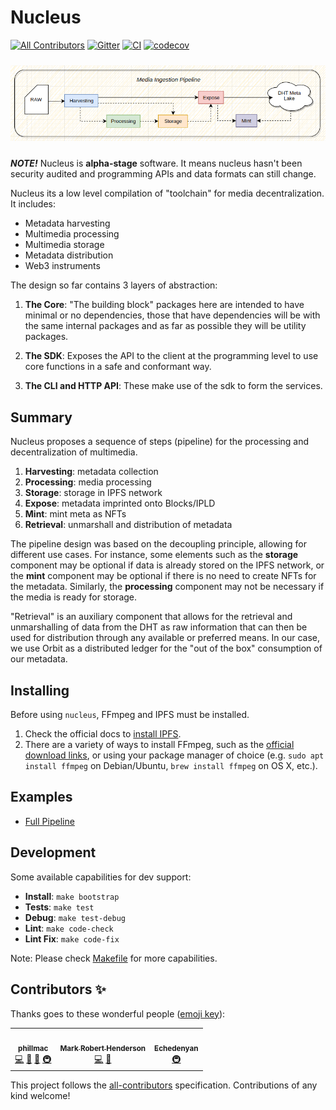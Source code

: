 # Nucleus

[![All Contributors](https://img.shields.io/badge/all_contributors-3-orange.svg?style=flat-square)](#contributors-)
[![Gitter](https://badges.gitter.im/watchit-app/community.svg)](https://gitter.im/watchit-app/community?utm_source=badge&utm_medium=badge&utm_campaign=pr-badge)
[![CI](https://github.com/ZorrillosDev/watchit-toolkit/actions/workflows/ci.yml/badge.svg)](https://github.com/ZorrillosDev/watchit-toolkit/actions/workflows/ci.yml)
[![codecov](https://codecov.io/gh/ZorrillosDev/watchit-toolkit/branch/v0.4.0/graph/badge.svg?token=M9FF5B6UNA)](https://codecov.io/gh/ZorrillosDev/watchit-toolkit)

<img src="arch.png"
    alt="Markdown Monster icon"
    style="margin: 10px auto" />

***NOTE!*** Nucleus is **alpha-stage** software. It means nucleus hasn't been security audited and programming APIs and data formats can still change.

Nucleus its a low level compilation of "toolchain" for media decentralization.
It includes:

- Metadata harvesting
- Multimedia processing
- Multimedia storage
- Metadata distribution
- Web3 instruments

The design so far contains 3 layers of abstraction:

1. **The Core**: "The building block" packages here are intended to have minimal or no dependencies, those that have dependencies will be with the same internal packages and as far as possible they will be utility packages.

2. **The SDK**: Exposes the API to the client at the programming level to use core functions in a safe and conformant way.

3. **The CLI and HTTP API**: These make use of the sdk to form the services.

## Summary

Nucleus proposes a sequence of steps (pipeline) for the processing and decentralization of multimedia.

1. **Harvesting**: metadata collection
2. **Processing**: media processing
3. **Storage**:  storage in IPFS network
4. **Expose**: metadata imprinted onto Blocks/IPLD
5. **Mint**: mint meta as NFTs
6. **Retrieval**: unmarshall and distribution of metadata

The pipeline design was based on the decoupling principle, allowing for different use cases. For instance, some elements such as the **storage** component may be optional if data is already stored on the IPFS network, or the **mint** component may be optional if there is no need to create NFTs for the metadata. Similarly, the **processing** component may not be necessary if the media is ready for storage.

"Retrieval" is an auxiliary component that allows for the retrieval and unmarshalling of data from the DHT as raw information that can then be used for distribution through any available or preferred means. In our case, we use Orbit as a distributed ledger for the "out of the box" consumption of our metadata.

## Installing

Before using `nucleus`, FFmpeg and IPFS must be installed.

1) Check the official docs to [install IPFS](https://docs.ipfs.tech/install/command-line/#system-requirements).
2) There are a variety of ways to install FFmpeg, such as the [official download links](https://ffmpeg.org/download.html), or using your package manager of choice (e.g. `sudo apt install ffmpeg` on Debian/Ubuntu, `brew install ffmpeg` on OS X, etc.).

## Examples

- [Full Pipeline](./examples/full.py)

## Development

Some available capabilities for dev support:

- **Install**: `make bootstrap`
- **Tests**: `make test`
- **Debug**: `make test-debug`
- **Lint**: `make code-check`
- **Lint Fix**: `make code-fix`

Note: Please check [Makefile](https://github.com/SynapseMedia/nucleus/blob/main/Makefile) for more capabilities.  

<!-- ## More info

- Visit our site [watchit.movie](http://watchit.movie).
- Read our post in [dev.to](https://dev.to/geolffreym/watchit-2b88).
- Get in touch with us in [gitter](https://gitter.im/watchit-app/community).
- For help or bugs please [create an issue](https://github.com/ZorrillosDev/watchit-toolkit/issues). -->

## Contributors ✨

Thanks goes to these wonderful people ([emoji key](https://allcontributors.org/docs/en/emoji-key)):

<!-- ALL-CONTRIBUTORS-LIST:START - Do not remove or modify this section -->
<!-- prettier-ignore-start -->
<!-- markdownlint-disable -->
<table>
  <tr>
    <td align="center"><a href="https://github.com/phillmac"><img src="https://avatars.githubusercontent.com/u/4534835?v=4?s=100" width="100px;" alt=""/><br /><sub><b>phillmac</b></sub></a><br /><a href="https://github.com/ZorrillosDev/watchit-gateway/commits?author=phillmac" title="Code">💻</a> <a href="#userTesting-phillmac" title="User Testing">📓</a> <a href="#ideas-phillmac" title="Ideas, Planning, & Feedback">🤔</a> <a href="#infra-phillmac" title="Infrastructure (Hosting, Build-Tools, etc)">🚇</a></td>
    <td align="center"><a href="http://mrh.io"><img src="https://avatars.githubusercontent.com/u/106148?v=4?s=100" width="100px;" alt=""/><br /><sub><b>Mark Robert Henderson</b></sub></a><br /><a href="https://github.com/ZorrillosDev/watchit-gateway/commits?author=aphelionz" title="Code">💻</a> <a href="#ideas-aphelionz" title="Ideas, Planning, & Feedback">🤔</a></td>
    <td align="center"><a href="https://github.com/EchedeyLR"><img src="https://avatars.githubusercontent.com/u/56733813?v=4?s=100" width="100px;" alt=""/><br /><sub><b>Echedenyan</b></sub></a><br /><a href="#infra-EchedeyLR" title="Infrastructure (Hosting, Build-Tools, etc)">🚇</a></td>
  </tr>
</table>

<!-- markdownlint-restore -->
<!-- prettier-ignore-end -->

<!-- ALL-CONTRIBUTORS-LIST:END -->

This project follows the [all-contributors](https://github.com/all-contributors/all-contributors) specification. Contributions of any kind welcome!
